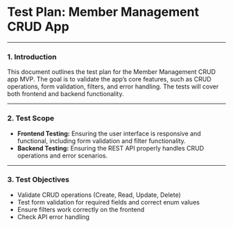 # **Test Plan: Member Management CRUD App**

---

### **1. Introduction**
This document outlines the test plan for the Member Management CRUD app MVP. The goal is to validate the app’s core features, such as CRUD operations, form validation, filters, and error handling. The tests will cover both frontend and backend functionality.

---

### **2. Test Scope**
- **Frontend Testing:** Ensuring the user interface is responsive and functional, including form validation and filter functionality.
- **Backend Testing:** Ensuring the REST API properly handles CRUD operations and error scenarios.

---

### **3. Test Objectives**
- Validate CRUD operations (Create, Read, Update, Delete)
- Test form validation for required fields and correct enum values
- Ensure filters work correctly on the frontend
- Check API error handling
